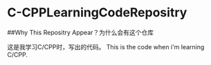 # C-CPPLearningCodeRepositry
##Why This Repositry Appear？为什么会有这个仓库

这是我学习C/CPP时，写出的代码。
This is the code when i'm learning C/CPP.
